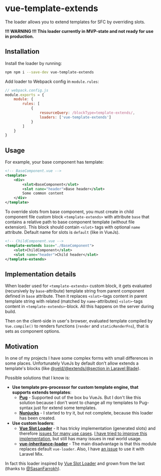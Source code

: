 # vue-template-extends

The loader allows you to extend templates for SFC by overriding slots.

**!!! WARNING !!! This loader currently in MVP-state and not ready for use in production.**

## Installation

Install the loader by running:

```bash
npm npm i --save-dev vue-template-extends
```

Add loader to Webpack config in `module.rules`:
```js
// webpack.config.js
module.exports = {
    module: {
        rules: [
            {
                resourceQuery: /blockType=template-extends/,
                loaders: ['vue-template-extends']
            }
        ]
    }
}
```

## Usage

For example, your base component has template:
```xml
<!-- BaseComponent.vue -->
<template>
    <div>
        <slot>BaseComponent</slot>
        <slot name="header">Base header</slot>
        Some common content
    </div>
</template>
```

To override slots from base component, you must create in child component file custom block `<template-extends>` with attribute `base` that contains a relative path to base component template (without file extension). This block should contain `<slot>` tags with optional `name` attribute. Default name for slots is `default` (like in VueJs).

```xml
<!-- ChildComponent.vue -->
<template-extends base="./BaseComponent">
    <slot>ChildComponent</slot>
    <slot name="header">Child header</slot>
</template-extends>
```

## Implementation details

When loader used for `<template-extends>` custom block, it gets evaluated (recursively by `base`-attribute) template string from parent component defined in `base` attribute. Then it replaces `<slot>`-tags content in parent template string with related (matched by `name`-attributes) `<slot>`-tags content in `<template-extends>`-block. All this happens on the server during build. 

Then on the client-side in user's browser, evaluated template compiled by `Vue.compile()` to renders functions (`render` and `staticRenderFns`), that is sets as component options. 

## Motivation

In one of my projects I have some complex forms with small differences in some places. Unfortunately VueJs by default don't allow extends a template's blocks (like [@yeld/@extends/@section in Laravel Blade](https://laravel.com/docs/master/blade#extending-a-layout)). 

Possible solutions that I know is:
- **Use template pre-processor for custom template engine, that supports extends templates**:
  - **[Pug](https://vue-loader.vuejs.org/guide/pre-processors.html#pug)** - Supported out of the box bu VueJs. But I don't like this solution because I don't wont to change all my templates to Pug-syntax just for extend some templates. 
  - **[Nunjucks](https://github.com/ryanhornberger/nunjucks-html-loader)** - I started to try it, but not complete, because this loader has been created.
- **Use custom loaders**:
  - **[Vue Slot Loader](https://github.com/SasanFarrokh/vue-slot-loader)** - It has tricky implementation (generated slots) and therefore [issues for many use cases](https://github.com/SasanFarrokh/vue-slot-loader/issues/5). [I have tried to improve this implementation](https://github.com/likemusic/vue-slot-loader/tree/inheritable), but still has many issues in real world usage.
  - **[vue-inheritance-loader](https://github.com/mrodal/vue-inheritance-loader)** - The main disadvantage is that this module replaces default `vue-loader`. Also, I have [an issue](https://github.com/mrodal/vue-inheritance-loader/issues/17) to use it with Laravel Mix.

In fact this loader inspired by [Vue Slot Loader](https://github.com/SasanFarrokh/vue-slot-loader) and grown from the last (thanks to [@SasanFarrokh](https://github.com/SasanFarrokh/)).
